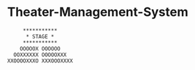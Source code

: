 # Theater-Management-System
         ***********      
          * STAGE * 
         ***********  
        OOOOOX OOOOOO 
      OOXXXXXX OOOOOXXX 
    XXOOOOXXXO XXXOOOXXXX
